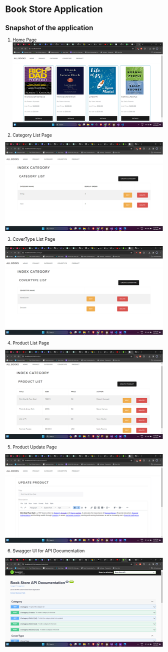 # Book Store Application

## Snapshot of the application

1. Home Page
![Home Page](images/HomePage.png)

2. Category List Page

![Category List Page](images/CategoryList.png)

3. CoverType List Page

![CoverType List Page](images/CoverTypeList.png)

4. Product List Page

![Product Page List](images/ProductList.png)

5. Product Update Page

![Product Update Page](images/UpdateProduct.png)

6. Swagger UI for API Documentation

![Swagger UI](images/SwaggerUI.png)

